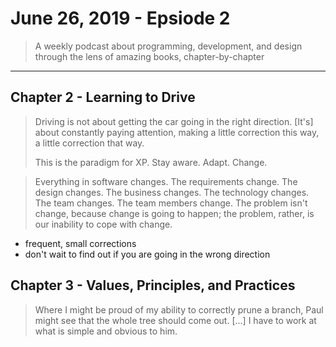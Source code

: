 # June 26, 2019 - Epsiode 2

> A weekly podcast about programming, development, and design through the lens of amazing books, chapter-by-chapter

---

## Chapter 2 - Learning to Drive

> Driving is not about getting the car going in the right direction. [It's] about constantly paying attention, making a little correction this way, a little correction that way.
>
> This is the paradigm for XP. Stay aware. Adapt. Change.

> Everything in software changes. The requirements change. The design changes. The business changes. The technology changes. The team changes. The team members change. The problem isn't change, because change is going to happen; the problem, rather, is our inability to cope with change.

* frequent, small corrections
* don't wait to find out if you are going in the wrong direction

## Chapter 3 - Values, Principles, and Practices

> Where I might be proud of my ability to correctly prune a branch, Paul might see that the whole tree should come out. [...] I have to work at what is simple and obvious to him.

